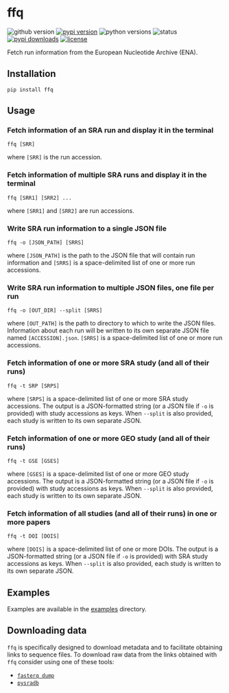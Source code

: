 # ffq
![github version](https://img.shields.io/badge/Version-0.0.2-informational)
[![pypi version](https://img.shields.io/pypi/v/ffq)](https://pypi.org/project/ffq/0.0.2/)
![python versions](https://img.shields.io/pypi/pyversions/ffq)
![status](https://github.com/pachterlab/ffq/workflows/CI/badge.svg)
[![pypi downloads](https://img.shields.io/pypi/dm/ffq)](https://pypi.org/project/ffq/)
[![license](https://img.shields.io/pypi/l/ffq)](LICENSE)

Fetch run information from the European Nucleotide Archive (ENA).

## Installation

```
pip install ffq
```

## Usage

### Fetch information of an SRA run and display it in the terminal
```
ffq [SRR]
```
where `[SRR]` is the run accession.

### Fetch information of multiple SRA runs and display it in the terminal
```
ffq [SRR1] [SRR2] ...
```
where `[SRR1]` and `[SRR2]` are run accessions.

### Write SRA run information to a single JSON file
```
ffq -o [JSON_PATH] [SRRS]
```
where `[JSON_PATH]` is the path to the JSON file that will contain run
information and `[SRRS]` is a space-delimited list of one or more
run accessions.

### Write SRA run information to multiple JSON files, one file per run
```
ffq -o [OUT_DIR] --split [SRRS]
```
where `[OUT_PATH]` is the path to directory to which to write the JSON files.
Information about each run will be written to its own separate JSON file named
`[ACCESSION].json`. `[SRRS]` is a space-delimited list of one or more
run accessions.

### Fetch information of one or more SRA study (and all of their runs)
```
ffq -t SRP [SRPS]
```
where `[SRPS]` is a space-delimited list of one or more SRA study accessions. The output is a JSON-formatted string (or a JSON file if `-o` is provided) with study accessions as keys. When `--split` is also provided, each study is written to its own separate JSON.

### Fetch information of one or more GEO study (and all of their runs)
```
ffq -t GSE [GSES]
```
where `[GSES]` is a space-delimited list of one or more GEO study accessions. The output is a JSON-formatted string (or a JSON file if `-o` is provided) with study accessions as keys. When `--split` is also provided, each study is written to its own separate JSON.

### Fetch information of all studies (and all of their runs) in one or more papers
```
ffq -t DOI [DOIS]
```
where `[DOIS]` is a space-delimited list of one or more DOIs. The output is a JSON-formatted string (or a JSON file if `-o` is provided) with SRA study accessions as keys. When `--split` is also provided, each study is written to its own separate JSON.

## Examples
Examples are available in the [examples](examples) directory.

## Downloading data
`ffq` is specifically designed to download metadata and to facilitate obtaining links to sequence files. To download raw data from the links obtained with `ffq` consider using one of these tools:
 - [`fasterq dump`](https://github.com/ncbi/sra-tools/wiki/HowTo:-fasterq-dump)
 - [`pysradb`](https://github.com/saketkc/pysradb)
